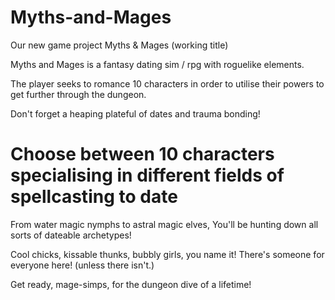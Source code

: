 # Myths-and-Mages
Our new game project Myths & Mages (working title)

Myths and Mages is a fantasy dating sim / rpg with roguelike elements.

The player seeks to romance 10 characters in order to utilise their powers to get further through the dungeon.

Don't forget a heaping plateful of dates and trauma bonding!

# Choose between 10 characters specialising in different fields of spellcasting to date

From water magic nymphs to astral magic elves,
You'll be hunting down all sorts of dateable archetypes!

Cool chicks, kissable thunks, bubbly girls, you name it!
There's someone for everyone here!
(unless there isn't.)


Get ready, mage-simps, for the dungeon dive of a lifetime!
